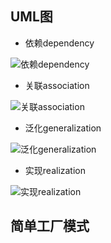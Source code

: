 ## UML图

- 依赖dependency

![依赖dependency](https://github.com/xuxh0622/learn-designpattern/blob/master/image/dependency.jpg)

- 关联association

![关联association](https://github.com/xuxh0622/learn-designpattern/blob/master/image/association.jpg)

- 泛化generalization

![泛化generalization](https://github.com/xuxh0622/learn-designpattern/blob/master/image/generalization.jpg)

- 实现realization

![实现realization](https://github.com/xuxh0622/learn-designpattern/blob/master/image/realization.jpg)

## 简单工厂模式

